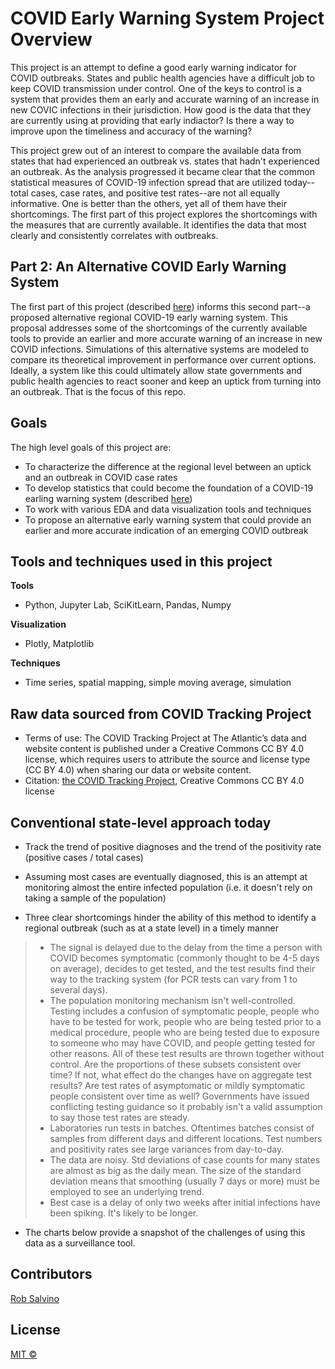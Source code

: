 # COVID Early Warning System Project Overview

This project is an attempt to define a good early warning indicator for COVID outbreaks. States and public health agencies have a difficult job to keep COVID transmission under control. One of the keys to control is a system that provides them an early and accurate warning of an increase in new COVIC infections in their jurisdiction. How good is the data that they are currently using at providing that early indiactor? Is there a way to improve upon the timeliness and accuracy of the warning?

This project grew out of an interest to compare the available data from states that had experienced an outbreak vs. states that hadn't experienced an outbreak. As the analysis progressed it became clear that the common statistical measures of COVID-19 infection spread that are utilized today--total cases, case rates, and positive test rates--are not all equally informative. One is better than the others, yet all of them have their shortcomings. The first part of this project explores the shortcomings with the measures that are currently available. It identifies the data that most clearly and consistently correlates with outbreaks.

## Part 2: An Alternative COVID Early Warning System

The first part of this project (described [here](https://github.com/salvir1/part-1-covid-outbreak-analysis)) informs this second part--a proposed alternative regional COVID-19 early warning system. This proposal addresses some of the shortcomings of the currently available tools to provide an earlier and more accurate warning of an increase in new COVID infections. Simulations of this alternative systems are modeled to compare its theoretical improvement in performance over current options. Ideally, a system like this could ultimately allow state governments and public health agencies to react sooner and keep an uptick from turning into an outbreak. That is the focus of this repo.

## Goals

The high level goals of this project are:
- To characterize the difference at the regional level between an uptick and an outbreak in COVID case rates
- To develop statistics that could become the foundation of a COVID-19 earling warning system (described [here](https://github.com/salvir1/part-2-covid-early-warning-system))
- To work with various EDA and data visualization tools and techniques
- To propose an alternative early warning system that could provide an earlier and more accurate indication of an emerging COVID outbreak

## Tools and techniques used in this project

**Tools**
- Python, Jupyter Lab, SciKitLearn, Pandas, Numpy

**Visualization**
- Plotly, Matplotlib

**Techniques**
- Time series, spatial mapping, simple moving average, simulation

## Raw data sourced from COVID Tracking Project

- Terms of use: The COVID Tracking Project at The Atlantic’s data and website content is published under a Creative Commons CC BY 4.0 license, which requires users to attribute the source and license type (CC BY 4.0) when sharing our data or website content.
- Citation: [the COVID Tracking Project](https://www.covidtrackingproject.com), Creative Commons CC BY 4.0 license

## Conventional state-level approach today

- Track the trend of positive diagnoses and the trend of the positivity rate (positive cases / total cases)
- Assuming most cases are eventually diagnosed, this is an attempt at monitoring almost the entire infected population (i.e. it doesn't rely on taking a sample of the population)

- Three clear shortcomings hinder the ability of this method to identify a regional outbreak (such as at a state level) in a timely manner

> - The signal is delayed due to the delay from the time a person with COVID becomes symptomatic (commonly thought to be 4-5 days on average), decides to get tested, and the test results find their way to the tracking system (for PCR tests can vary from 1 to several days).
> - The population monitoring mechanism isn't well-controlled. Testing includes a confusion of symptomatic people, people who have to be tested for work, people who are being tested prior to a medical procedure, people who are being tested due to exposure to someone who may have COVID, and people getting tested for other reasons. All of these test results are thrown together without control. Are the proportions of these subsets consistent over time? If not, what effect do the changes have on aggregate test results? Are test rates of asymptomatic or mildly symptomatic people consistent over time as well? Governments have issued conflicting testing guidance so it probably isn't a valid assumption to say those test rates are steady.
> - Laboratories run tests in batches. Oftentimes batches consist of samples from different days and different locations. Test numbers and positivity rates see large variances from day-to-day. 
> - The data are noisy. Std deviations of case counts for many states are almost as big as the daily mean. The size of the standard deviation means that smoothing (usually 7 days or more) must be employed to see an underlying trend.
> - Best case is a delay of only two weeks after initial infections have been spiking. It's likely to be longer.

- The charts below provide a snapshot of the challenges of using this data as a surveillance tool. 

## Contributors
[Rob Salvino](https://github.com/salvir1)


## License
[MIT ©](https://choosealicense.com/licenses/mit/)
